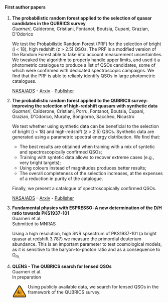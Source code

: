 #### First author papers

1. **The probabilistic random forest applied to the selection of quasar candidates in the QUBRICS survey**  
    *Guarneri*, Calderone, Cristiani, Fontanot, Boutsia, Cupani, Grazian, D'Odorico  

    We test the Probabilistic Random Forest (PRF) for the selection of bright (i < 18), high redshift (z > 2.5) QSOs. The PRF is a modified version of the Random Forest able to take into account measurement uncertainties. We tweaked the algorithm to properly handle upper limits, and used it a photometric catalogue to produce a list of QSOs candidates, some of which were confirmed with dedicated spectroscopic campaigns. We find that the PRF is able to reliably identify QSOs in large photometric catalogues.

    [NASA/ADS](https://ui.adsabs.harvard.edu/abs/2021MNRAS.506.2471G/abstract) - [Arxiv](https://arxiv.org/pdf/2106.12990.pdf) - [Publisher](https://academic.oup.com/mnras/article/506/2/2471/6313316)

2. **The probabilistic random forest applied to the QUBRICS survey: improving the selection of high-redshift quasars with synthetic data**  
    *Guarneri*, Calderone, Cristiani, Porru, Fontanot, Boutsia, Cupani, Grazian, D'Odorico, Murphy, Bongiorno, Saccheo, Nicastro  

    We test whether using synthetic data can be beneficial to the selection of bright (i < 18) and high-redshift (z > 2.5) QSOs. Synthetic data are generated using a parametric spectral energy distribution. We find that:  
    - The best results are obtained when training with a mix of syntetic and spectroscopically confirmed QSOs;  
    - Training with syntetic data allows to recover extreme cases (e.g., very bright targets);  
    - Using colours instead of magnitudes produces better results;  
    - The overall completeness of the selection increases, at the expenses of a reduction in purity of the catalogue.  

    Finally, we present a catalogue of spectroscopically confirmed QSOs.  

    [NASA/ADS](https://ui.adsabs.harvard.edu/abs/2022MNRAS.517.2436G/abstract) - [Arxiv](https://arxiv.org/pdf/2209.07257.pdf) - [Publisher](https://academic.oup.com/mnras/article/517/2/2436/6747158)  

3. **Fundamental physics with ESPRESSO: A new determination of the D/H ratio towards PKS1937-101**  
    Guarneri et al.  
    Submitted to MNRAS  

    Using a high resolution, high SNR spsectrum of PKS1937-101 (a bright quasar at redshift 3.787) we measure the primordial deuterium abundance. This is an important parameter to test cosmological models, as it is sensitive to the baryon-to-photon ratio and as a consequence to Ω<sub>m<sub>.

4. **QLENS - The QUBRICS search for lensed QSOs**  
    Guarneri et al.  
    In preparation  

    <img align="left" src="/assets/img/wip.png" alt="Work In Progress Icon from clipartmax.com"> Using publicly available data, we search for lensed QSOs in the framework of the QUBRICS survey.